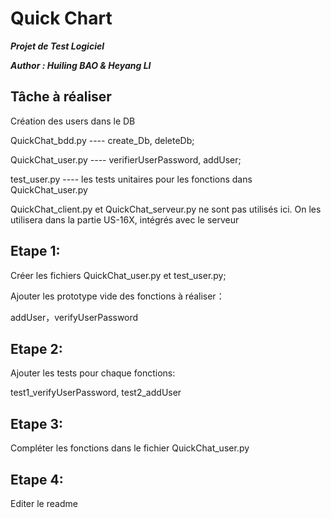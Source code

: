 # Quick Chart
_**Projet de Test Logiciel**_

_**Author : Huiling BAO & Heyang LI**_

Tâche à réaliser
--
 Création des users dans le DB
 
 QuickChat_bdd.py ---- create_Db, deleteDb;
 
 QuickChat_user.py ---- verifierUserPassword, addUser;
 
 test_user.py ---- les tests unitaires pour les fonctions dans QuickChat_user.py
 
 
 QuickChat_client.py et QuickChat_serveur.py ne sont pas utilisés ici. On les utilisera dans la partie US-16X, intégrés avec le serveur
 
Etape 1: 
--
Créer les fichiers  QuickChat_user.py et test_user.py;
	
Ajouter les prototype vide des fonctions à réaliser：

addUser，verifyUserPassword
	
Etape 2:
--
Ajouter les tests pour chaque fonctions:

test1_verifyUserPassword, test2_addUser

Etape 3:
--
Compléter les fonctions dans le fichier QuickChat_user.py

Etape 4:
--
Editer le readme
